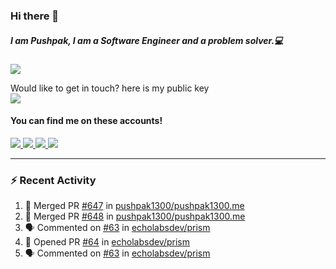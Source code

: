### Hi there 👋


##### I am Pushpak, I am a Software Engineer and a problem solver.💻

![](https://komarev.com/ghpvc/?username=pushpak1300)

 Would like to get in touch? here is my public key 
 <br> <a href='https://keybase.io/pushpak1300'><img src="https://img.shields.io/keybase/pgp/pushpak1300?color=pinl&label=PGP&style=for-the-badge"/></a></br>
#### You can find me on these accounts!
<p>
<a href='https://twitter.com/pushpak1300'><a href="https://pushpak1300.me/" target="_blank">
  <img src="https://img.shields.io/badge/website-%23E34F26.svg?&style=for-the-badge" />
</a> 
 
 <a href="https://twitter.com/pushpak1300" target="_blank">
  <img src="https://img.shields.io/badge/twitter-%231DA1F2.svg?&style=for-the-badge&logo=twitter&logoColor=white" />
</a> 

<a href="https://www.linkedin.com/in/pushpak-c-286b17b1/" target="_blank">
  <img src="https://img.shields.io/badge/linkedin-%230077B5.svg?&style=for-the-badge&logo=linkedin&logoColor=white" />
</a> 

<a href="https://dev.to/pushpak1300/" target="_blank">
  <img src="http://img.shields.io/badge/dev.to-gray?style=for-the-badge&logo=dev.to&?logoColor=white?logoWidth=100?label=" />
</a> 


</p>

---

### ⚡ Recent Activity

<!--START_SECTION:activity-->
1. 🎉 Merged PR [#647](https://github.com/pushpak1300/pushpak1300.me/pull/647) in [pushpak1300/pushpak1300.me](https://github.com/pushpak1300/pushpak1300.me)
2. 🎉 Merged PR [#648](https://github.com/pushpak1300/pushpak1300.me/pull/648) in [pushpak1300/pushpak1300.me](https://github.com/pushpak1300/pushpak1300.me)
3. 🗣 Commented on [#63](https://github.com/echolabsdev/prism/issues/63#issuecomment-2481542004) in [echolabsdev/prism](https://github.com/echolabsdev/prism)
4. 💪 Opened PR [#64](https://github.com/echolabsdev/prism/pull/64) in [echolabsdev/prism](https://github.com/echolabsdev/prism)
5. 🗣 Commented on [#63](https://github.com/echolabsdev/prism/issues/63#issuecomment-2481538125) in [echolabsdev/prism](https://github.com/echolabsdev/prism)
<!--END_SECTION:activity-->
